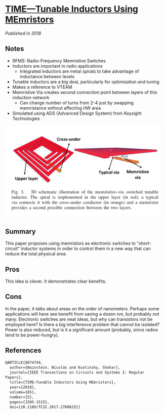 # [TIME—Tunable Inductors Using MEmristors](https://ieeexplore.ieee.org/document/8074744)
_Published in 2018_

## Notes

- RFMS: Radio-Frequency Memristive Switches
- Inductors are important in radio applications
    - Integrated inductors are metal spirals to take advantage of inductance between levels
- Tunable inductors are a big deal, particularly for optimization and tuning
- Makes a reference to VTEAM
- Memristive Via creates second connection point between layers of this induction network
    - Can change number of turns from 2-4 just by swapping memristance without affecting HW area
- Simulated using ADS (Advanced Design System) from Keysight Technologies
    
![](kvinductor.png)

## Summary

This paper proposes using memristors as electronic switches to "short-circuit" inductor systems in order to control them in a new way that can reduce the total physical area.

## Pros

This idea is clever. It demonstrates clear benefits.

## Cons

In the paper, it talks about areas on the order of nanometers. Perhaps some applications will have see benefit from saving a dozen nm, but probably not many. Electronic switches are neat ideas, but why can transistors not be employed here? Is there a big interference problem that cannot be isolated? Power is also reduced, but is it a significant amount (probably, since radios tend to be power-hungry).

## References

```
@ARTICLE{8074744,
  author={Wainstein, Nicolás and Kvatinsky, Shahar},
  journal={IEEE Transactions on Circuits and Systems I: Regular Papers}, 
  title={TIME—Tunable Inductors Using MEmristors}, 
  year={2018},
  volume={65},
  number={5},
  pages={1505-1515},
  doi={10.1109/TCSI.2017.2760625}}
```
